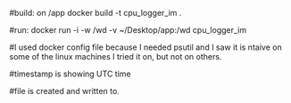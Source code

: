 #build:
on /app
docker build -t cpu_logger_im .

#run:
docker run -i -w /wd -v ~/Desktop/app:/wd cpu_logger_im

#I used docker config file because I needed psutil and I saw it is ntaive on some of the linux machines I tried it on, but not on others.

#timestamp is showing UTC time

#file is created and written to.



